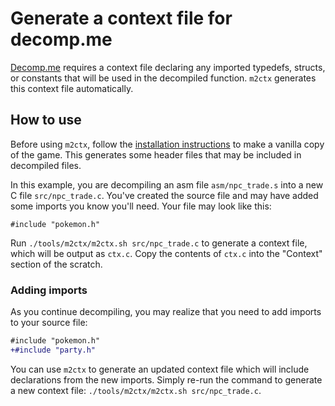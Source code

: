 # Generate a context file for decomp.me

[Decomp.me](https://decomp.me) requires a context file declaring any imported typedefs, structs, or constants that will be used in the decompiled function.
`m2ctx` generates this context file automatically.

## How to use

Before using `m2ctx`, follow the [installation instructions](../../INSTALL.md) to make a vanilla copy of the game.
This generates some header files that may be included in decompiled files.

In this example, you are decompiling an asm file `asm/npc_trade.s` into a new C file `src/npc_trade.c`.
You've created the source file and may have added some imports you know you'll need.
Your file may look like this:

```
#include "pokemon.h"
```

Run `./tools/m2ctx/m2ctx.sh src/npc_trade.c` to generate a context file, which will be output as `ctx.c`.
Copy the contents of `ctx.c` into the "Context" section of the scratch.

### Adding imports

As you continue decompiling, you may realize that you need to add imports to your source file:
```diff
#include "pokemon.h"
+#include "party.h"
```

You can use `m2ctx` to generate an updated context file which will include declarations from the new imports.
Simply re-run the command to generate a new context file: `./tools/m2ctx/m2ctx.sh src/npc_trade.c`.
